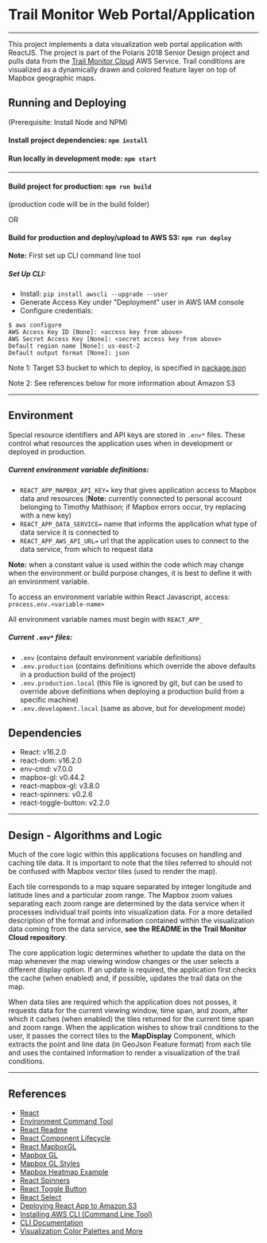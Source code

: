 # Trail Monitor Web Portal/Application

---

This project implements a data visualization web portal application with ReactJS.
The project is part of the Polaris 2018 Senior Design project and pulls data from the [Trail Monitor Cloud](https://github.com/timothymathison/TrailMonitor-AWS-Lambda) AWS Service.
Trail conditions are visualized as a dynamically drawn and colored feature layer on top of Mapbox geographic maps. 

## Running and Deploying

(Prerequisite: Install Node and NPM)

#### Install project dependencies: `npm install`

#### Run locally in development mode: `npm start`

---

#### Build project for production: `npm run build`
(production code will be in the build folder)

OR

#### Build for production and deploy/upload to AWS S3: `npm run deploy`
__Note:__ First set up CLI command line tool

##### Set Up CLI:

- Install: `pip install awscli --upgrade --user`
- Generate Access Key under "Deployment" user in AWS IAM console
- Configure credentials:
```
$ aws configure
AWS Access Key ID [None]: <access key from above>
AWS Secret Access Key [None]: <secret access key from above>
Default region name [None]: us-east-2
Default output format [None]: json
```
Note 1: Target S3 bucket to which to deploy, is specified in [package.json](./package.json)

Note 2: See references below for more information about Amazon S3

---

## Environment

Special resource identifiers and API keys are stored in `.env*` files.
These control what resources the application uses when in development or deployed in production.

##### Current environment variable definitions:
- `REACT_APP_MAPBOX_API_KEY=` key that gives application access to Mapbox data and resources
(__Note:__ currently connected to personal account belonging to Timothy Mathison; if Mapbox errors occur, try replacing with a new key)
- `REACT_APP_DATA_SERVICE=` name that informs the application what type of data service it is connected to
- `REACT_APP_AWS_API_URL=` url that the application uses to connect to the data service, from which to request data

__Note:__ when a constant value is used within the code which may change when the environment or build purpose changes,
it is best to define it with an environment variable.

To access an environment variable within React Javascript, access: `process.env.<variable-name>`

All environment variable names must begin with `REACT_APP_`

##### Current `.env*` files:
- `.env` (contains default environment variable definitions)
- `.env.production` (contains definitions which override the above defaults in a production build of the project)
- `.env.production.local` (this file is ignored by git, but can be used to override above definitions when deploying a production build from a specific machine)
- `.env.development.local` (same as above, but for development mode)

## Dependencies

- React: v16.2.0
- react-dom: v16.2.0
- env-cmd: v7.0.0
- mapbox-gl: v0.44.2
- react-mapbox-gl: v3.8.0
- react-spinners: v0.2.6
- react-toggle-button: v2.2.0

---

## Design - Algorithms and Logic

Much of the core logic within this applications focuses on handling and caching tile data.
It is important to note that the tiles referred to should not be confused with Mapbox vector tiles (used to render the map).

Each tile corresponds to a map square separated by integer longitude and latitude lines and a particular zoom range.
The Mapbox zoom values separating each zoom range are determined by the data service when it processes individual trail points into visualization data.
For a more detailed description of the format and information contained within the visualization data coming from the data service,
__see the README in the Trail Monitor Cloud repository__.

The core application logic determines whether to update the data on the map whenever the map viewing window changes or the user selects a different display option.
If an update is required, the application first checks the cache (when enabled) and, if possible, updates the trail data on the map.

When data tiles are required which the application does not posses, it requests data for the current viewing window, time span, and zoom,
after which it caches (when enabled) the tiles returned for the current time span and zoom range.
When the application wishes to show trail conditions to the user, it passes the correct tiles to the __MapDisplay__ Component,
which extracts the point and line data (in GeoJson Feature format) from each tile
and uses the contained information to render a visualization of the trail conditions.

---

## References

- [React](https://reactjs.org/)
- [Environment Command Tool](https://github.com/toddbluhm/env-cmd)
- [React Readme](./REACT_README.md)
- [React Component Lifecycle](http://busypeoples.github.io/post/react-component-lifecycle/)
- [React MapboxGL](https://github.com/alex3165/react-mapbox-gl/blob/HEAD/docs/API.md)
- [Mapbox GL](https://www.mapbox.com/mapbox-gl-js/api/)
- [Mapbox GL Styles](https://www.mapbox.com/mapbox-gl-js/style-spec/)
- [Mapbox Heatmap Example](https://www.mapbox.com/mapbox-gl-js/example/heatmap-layer/)
- [React Spinners](http://reactscript.com/loading-spinner-kit-react/)
- [React Toggle Button](https://gdowens.github.io/react-toggle-button/)
- [React Select](https://github.com/JedWatson/react-select)
- [Deploying React App to Amazon S3](https://medium.com/@omgwtfmarc/deploying-create-react-app-to-s3-or-cloudfront-48dae4ce0af)
- [Installing AWS CLI (Command Line Tool)](https://docs.aws.amazon.com/cli/latest/userguide/installing.html)
- [CLI Documentation](https://aws.amazon.com/cli/)
- [Visualization Color Palettes and More](https://blog.graphiq.com/finding-the-right-color-palettes-for-data-visualizations-fcd4e707a283)
